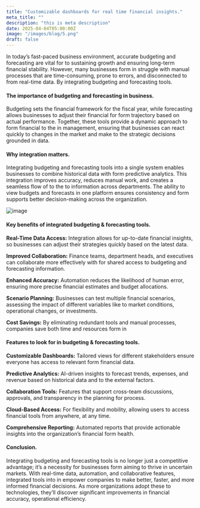 ```yaml
---
title: "Customizable dashboards for real time financial insights."
meta_title: ""
description: "this is meta description"
date: 2025-04-04T05:00:00Z
image: "/images/blog/5.png"
draft: false
---
```


In today’s fast-paced business environment, accurate budgeting and forecasting are vital for to sustaining growth and ensuring long-term financial stability. However, many businesses form in struggle with manual processes that are time-consuming, prone to errors, and disconnected to from real-time data. By integrating budgeting and forecasting tools.

#### The importance of budgeting and forecasting in business.

Budgeting sets the financial framework for the fiscal year, while forecasting allows businesses to adjust their financial for form trajectory based on actual performance. Together, these tools provide a dynamic approach to form financial to the in management, ensuring that businesses can react quickly to changes in the market and make to the strategic decisions grounded in data.

#### Why integration matters.

Integrating budgeting and forecasting tools into a single system enables businesses to combine historical data with form predictive analytics. This integration improves accuracy, reduces manual work, and creates a seamless flow of to the to information across departments. The ability to view budgets and forecasts in one platform ensures consistency and form supports better decision-making across the organization.

![image](/images/blog/3.png)

#### Key benefits of integrated budgeting & forecasting tools.

**Real-Time Data Access:** Integration allows for up-to-date financial insights, so businesses can adjust their strategies quickly based on the latest data.

**Improved Collaboration:** Finance teams, department heads, and executives can collaborate more effectively with for shared access to budgeting and forecasting information.

**Enhanced Accuracy:** Automation reduces the likelihood of human error, ensuring more precise financial estimates and budget allocations.

**Scenario Planning:** Businesses can test multiple financial scenarios, assessing the impact of different variables like to market conditions, operational changes, or investments.

**Cost Savings:** By eliminating redundant tools and manual processes, companies save both time and resources form in

#### Features to look for in budgeting & forecasting tools.

**Customizable Dashboards:** Tailored views for different stakeholders ensure everyone has access to relevant form financial data.

**Predictive Analytics:** AI-driven insights to forecast trends, expenses, and revenue based on historical data and to the external factors.

**Collaboration Tools:** Features that support cross-team discussions, approvals, and transparency in the planning for process.

**Cloud-Based Access:** For flexibility and mobility, allowing users to access financial tools from anywhere, at any time.

**Comprehensive Reporting:** Automated reports that provide actionable insights into the organization’s financial form health.

#### Conclusion.

Integrating budgeting and forecasting tools is no longer just a competitive advantage; it’s a necessity for businesses form aiming to thrive in uncertain markets. With real-time data, automation, and collaborative features, integrated tools into in empower companies to make better, faster, and more informed financial decisions. As more organizations adopt these to technologies, they’ll discover significant improvements in financial accuracy, operational efficiency.
